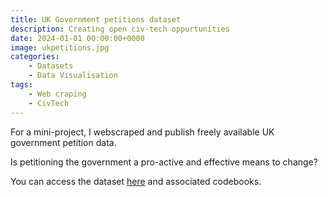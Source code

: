 ```yaml
---
title: UK Government petitions dataset
description: Creating open civ-tech oppurtunities
date: 2024-01-01 00:00:00+0000
image: ukpetitions.jpg
categories:
    - Datasets
    - Data Visualisation
tags:
    - Web craping
    - CivTech
---
```


For a mini-project, I webscraped and publish freely available UK government petition data.

Is petitioning the government a pro-active and effective means to change?

You can access the dataset [here](https://www.kaggle.com/datasets/wilomentena/uk-government-petitions) and associated codebooks.
